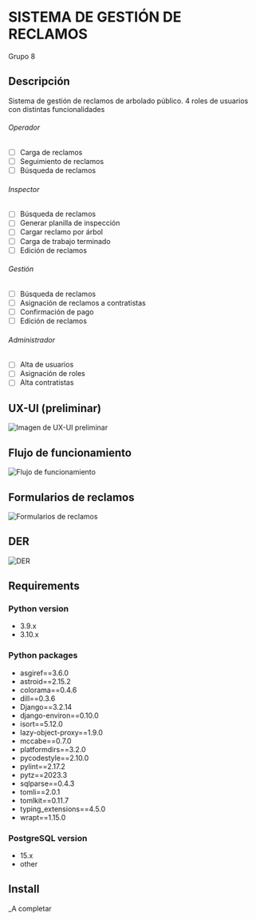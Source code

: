 # SISTEMA DE GESTIÓN DE RECLAMOS
Grupo 8

## Descripción
Sistema de gestión de reclamos de arbolado público.
4 roles de usuarios con distintas funcionalidades 

###### Operador
- [ ] Carga de reclamos
- [ ] Seguimiento de reclamos
- [ ] Búsqueda de reclamos

###### Inspector
- [ ] Búsqueda de reclamos
- [ ] Generar planilla de inspección
- [ ] Cargar reclamo por árbol
- [ ] Carga de trabajo terminado
- [ ] Edición de reclamos 

###### Gestión
- [ ] Búsqueda de reclamos
- [ ] Asignación de reclamos a contratistas
- [ ] Confirmación de pago
- [ ] Edición de reclamos

###### Administrador
- [ ] Alta de usuarios
- [ ] Asignación de roles
- [ ] Alta contratistas

## UX-UI (preliminar)
![Imagen de UX-UI preliminar](/gestion_reclamos/diagrams/Gestión_reclamos-UX-UI_Preliminar.png)

## Flujo de funcionamiento
![Flujo de funcionamiento](/gestion_reclamos/diagrams/Gestión_reclamos-Flujo.png)

## Formularios de reclamos
![Formularios de reclamos](/gestion_reclamos/diagrams/Gestión_reclamos-Formularios.png)

## DER
![DER](/gestion_reclamos/diagrams/Gestión_reclamos-DER_DB.png)

## Requirements

### Python version

- 3.9.x
- 3.10.x

### Python packages

- asgiref==3.6.0
- astroid==2.15.2
- colorama==0.4.6
- dill==0.3.6
- Django==3.2.14
- django-environ==0.10.0
- isort==5.12.0
- lazy-object-proxy==1.9.0
- mccabe==0.7.0
- platformdirs==3.2.0
- pycodestyle==2.10.0
- pylint==2.17.2
- pytz==2023.3
- sqlparse==0.4.3
- tomli==2.0.1
- tomlkit==0.11.7
- typing_extensions==4.5.0
- wrapt==1.15.0

### PostgreSQL version

- 15.x
- other

## Install

_A completar